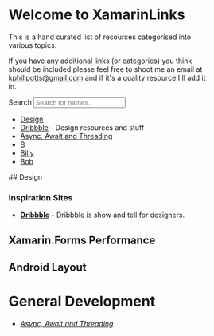 # Welcome to XamarinLinks
<head>
<style>
* {
  box-sizing: border-box;
}

#myInput {
  background-image: url('/css/searchicon.png');
  background-position: 10px 12px;
  background-repeat: no-repeat;
  width: 100%;
  font-size: 16px;
  padding: 12px 20px 12px 40px;
  border: 1px solid #ddd;
  margin-bottom: 12px;
}

#myUL {
  list-style-type: none;
  padding: 0;
  margin: 0;
}

#myUL li a {
  border: 1px solid #ddd;
  margin-top: -1px; /* Prevent double borders */
  background-color: #f6f6f6;
  padding: 12px;
  text-decoration: none;
  font-size: 18px;
  color: black;
  display: block
}

#myUL li a.header {
  background-color: #e2e2e2;
  cursor: default;
}

#myUL li a:hover:not(.header) {
  background-color: #eee;
}
</style>
</head>

This is a hand curated list of resources categorised into various topics.

If you have any additional links (or categories) you think should be included please feel free to shoot me an email at kphillpotts@gmail.com and if it's a quality resource I'll add it in.

Search <input type="text" id="myInput" onkeyup="myFunction()" placeholder="Search for names.." title="Type in a name">


<!-- MarkdownTOC depth=4 -->
<ul id="Links">
  <li><a href="#" class="header">Design</a></li>
  <li><a href="https://dribbble.com/">Dribbble</a> - Design resources and stuff</li>
  <li><a href="async_await.md">Async, Await and Threading</a></li>

  <li><a href="#" class="header">B</a></li>
  <li><a href="#">Billy</a></li>
  <li><a href="#">Bob</a></li>    
</ul>
<a name="design"></a>
## Design

<a name="design-inspiration"/>

### Inspiration Sites
* [**Dribbble**](https://dribbble.com/) - Dribbble is show and tell for designers.


## Xamarin.Forms Performance

## Android Layout

# General Development
* [*Async, Await and Threading*](async_await.md)
<script>
function myFunction() {
    var input, filter, ul, li, a, i;
    input = document.getElementById("myInput");
    filter = input.value.toUpperCase();
    ul = document.getElementById("Links");
    li = ul.getElementsByTagName("li");
    for (i = 0; i < li.length; i++) {
        a = li[i].getElementsByTagName("a")[0];
        if (a.innerHTML.toUpperCase().indexOf(filter) > -1) {
            li[i].style.display = "";
        } else {
            li[i].style.display = "none";

        }
    }
}
</script>